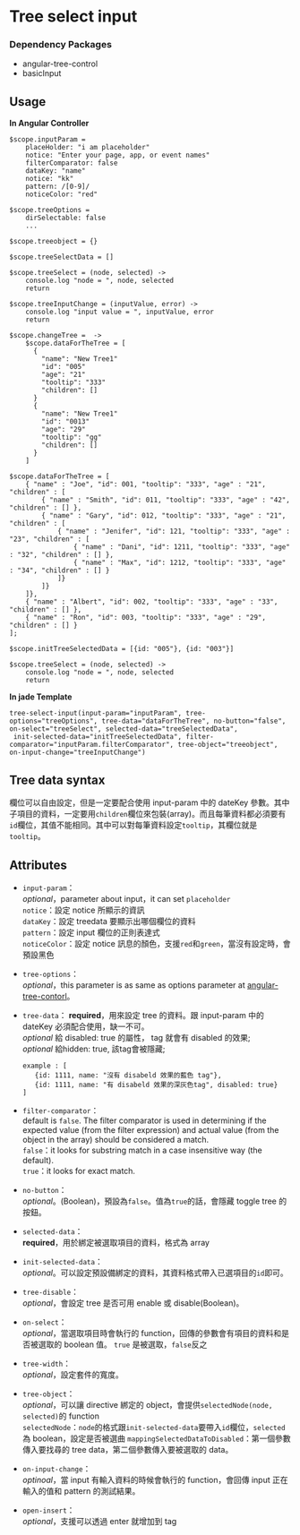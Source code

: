 # Tree select input
### Dependency Packages
* angular-tree-control
* basicInput

## Usage
**In Angular Controller**

	$scope.inputParam =
		placeHolder: "i am placeholder"
      	notice: "Enter your page, app, or event names"
		filterComparator: false
		dataKey: "name"
		notice: "kk"
		pattern: /[0-9]/
		noticeColor: "red"

	$scope.treeOptions =
		dirSelectable: false
		...

	$scope.treeobject = {}

	$scope.treeSelectData = []

	$scope.treeSelect = (node, selected) ->
		console.log "node = ", node, selected
		return

	$scope.treeInputChange = (inputValue, error) ->
		console.log "input value = ", inputValue, error
		return

	$scope.changeTree =  ->
		$scope.dataForTheTree = [
          {
            "name": "New Tree1"
            "id": "005"
            "age": "21"
            "tooltip": "333"
            "children": []
          }
          {
            "name": "New Tree1"
            "id": "0013"
            "age": "29"
            "tooltip": "gg"
            "children": []
          }
		]

	$scope.dataForTheTree = [
	    { "name" : "Joe", "id": 001, "tooltip": "333", "age" : "21", "children" : [
	        { "name" : "Smith", "id": 011, "tooltip": "333", "age" : "42", "children" : [] },
	        { "name" : "Gary", "id": 012, "tooltip": "333", "age" : "21", "children" : [
	            { "name" : "Jenifer", "id": 121, "tooltip": "333", "age" : "23", "children" : [
	                { "name" : "Dani", "id": 1211, "tooltip": "333", "age" : "32", "children" : [] },
	                { "name" : "Max", "id": 1212, "tooltip": "333", "age" : "34", "children" : [] }
	            ]}
	        ]}
	    ]},
	    { "name" : "Albert", "id": 002, "tooltip": "333", "age" : "33", "children" : [] },
	    { "name" : "Ron", "id": 003, "tooltip": "333", "age" : "29", "children" : [] }
	];
	
	$scope.initTreeSelectedData = [{id: "005"}, {id: "003"}]
	
	$scope.treeSelect = (node, selected) ->
	    console.log "node = ", node, selected
	    return

**In jade Template**

	tree-select-input(input-param="inputParam", tree-options="treeOptions", tree-data="dataForTheTree", no-button="false", on-select="treeSelect", selected-data="treeSelectedData",
	 init-selected-data="initTreeSelectedData", filter-comparator="inputParam.filterComparator", tree-object="treeobject", on-input-change="treeInputChange")

## Tree data syntax
欄位可以自由設定，但是一定要配合使用 input-param 中的 dateKey 參數。其中子項目的資料，一定要用`children`欄位來包裝(array)。而且每筆資料都必須要有`id`欄位，其值不能相同。其中可以對每筆資料設定`tooltip`，其欄位就是`tooltip`。


## Attributes
* `input-param`：  
	*optional*，parameter about input，it can set `placeholder`  
	`notice`：設定 notice 所顯示的資訊  
	`dataKey`：設定 treedata 要顯示出哪個欄位的資料  
	`pattern`：設定 input 欄位的正則表達式  
	`noticeColor`：設定 notice 訊息的顏色，支援`red`和`green`，當沒有設定時，會預設黑色  
	
* `tree-options`：  
	*optional*，this parameter is as same as options parameter at [angular-tree-contorl](https://github.com/wix/angular-tree-control#usage)。

* `tree-data`：
	**required**，用來設定 tree 的資料。跟 input-param 中的 dateKey 必須配合使用，缺一不可。  
	*optional* 給 disabled: true 的屬性， tag 就會有 disabled 的效果;  
	*optional* 給hidden: true, 該tag會被隱藏;  

	```
	example : [
	   {id: 1111, name: "沒有 disabeld 效果的藍色 tag"},
	   {id: 1111, name: "有 disabeld 效果的深灰色tag", disabled: true}
	]
	```
	
* `filter-comparator`：  
 default is `false`. The filter comparator is used in determining if the expected value (from the filter expression) and actual value (from the object in the array) should be considered a match.  
	`false`：it looks for substring match in a case insensitive way (the default).  
	`true`：it looks for exact match. 

* `no-button`：  
	*optional*。(Boolean)，預設為`false`。值為`true`的話，會隱藏 toggle tree 的按鈕。

* `selected-data`：  
	**required**，用於綁定被選取項目的資料，格式為 array

* `init-selected-data`：  
	*optional*。可以設定預設備綁定的資料，其資料格式帶入已選項目的`id`即可。

* `tree-disable`：  
	*optional*，會設定 tree 是否可用 enable 或 disable(Boolean)。

* `on-select`：  
	*optional*，當選取項目時會執行的 function，回傳的參數會有項目的資料和是否被選取的 boolean 值。
	`true` 是被選取，`false`反之

* `tree-width`：  
	*optional*，設定套件的寬度。
	
* `tree-object`：  
	*optional*，可以讓 directive 綁定的 object，會提供`selectedNode(node, selected)`的 function  
	`selectedNode`：`node`的格式跟`init-selected-data`要帶入`id`欄位，`selected`為 boolean，設定是否被選曲
	`mappingSelectedDataToDisabled`：第一個參數傳入要找尋的 tree data，第二個參數傳入要被選取的 data。

* `on-input-change`：  
	*optinoal*，當 input 有輸入資料的時候會執行的 function，會回傳 input 正在輸入的值和 pattern 的測試結果。

* `open-insert`：  
	*optional*，支援可以透過 enter 就增加到 tag 







